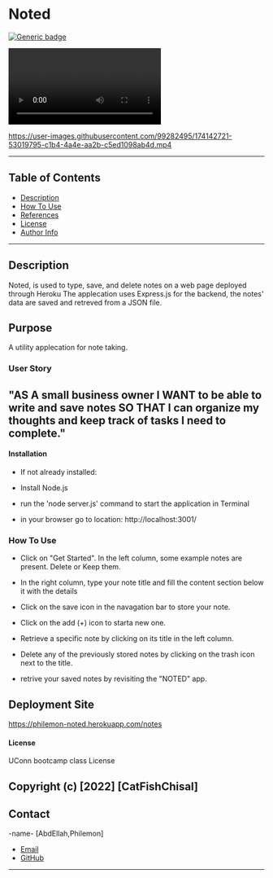 # Noted

[![Generic badge](https://img.shields.io/badge/License-MIT-yellowgreen.svg)](https://shields.io/)

![Project Vedio](./public/assets/media/Noted.mp4)


https://user-images.githubusercontent.com/99282495/174142721-53019795-c1b4-4a4e-aa2b-c5ed1098ab4d.mp4

---

## Table of Contents

- [Description](#description)
- [How To Use](#how-to-use)
- [References](#references)
- [License](#license)
- [Author Info](#author-info)

---

## Description

Noted, is used to type, save, and delete notes on a web page deployed through Heroku The applecation uses Express.js for the backend, the notes' data are saved and retreved from a JSON file.

## Purpose

A utility applecation for note taking.

### User Story

"AS A small business owner I WANT to be able to write and save notes SO THAT I can organize my thoughts and keep track of tasks I need to complete."
---

#### Installation

* If not already installed:

 - Install Node.js

 - run the 'node server.js' command to start the application in Terminal 

 - in your browser go to location: http://localhost:3001/

### How To Use

- Click on "Get Started".
In the left column, some example notes are present. Delete or Keep them.

- In the right column, type your note title and fill the content section below it with the details

- Click on the save icon in the navagation bar to store your note.

- Click on the add (+) icon to starta new one.

- Retrieve a specific note by clicking on its title in the left column.

- Delete any of the previously stored notes by clicking on the trash icon next to the title.

- retrive your saved notes by revisiting the "NOTED" app.


## Deployment Site
https://philemon-noted.herokuapp.com/notes

#### License

UConn bootcamp class License

Copyright (c) [2022] [CatFishChisal]
---

## Contact

-name- [AbdEllah,Philemon]

- [Email](:philemon.kirlles@gmail.com 'Email')
- [GitHub](https://github.com/PhilemonKirlles 'GitHub')
---
